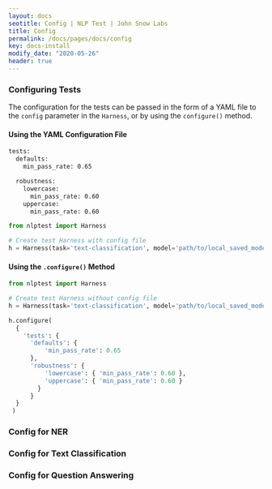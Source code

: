 ```yaml
---
layout: docs
seotitle: Config | NLP Test | John Snow Labs
title: Config
permalink: /docs/pages/docs/config
key: docs-install
modify_date: "2020-05-26"
header: true
---
```


<div class="main-docs" markdown="1"><div class="h3-box" markdown="1">

### Configuring Tests

The configuration for the tests can be passed in the form of a YAML file to the `config` parameter in the `Harness`, or by using the `configure()` method.

#### Using the YAML Configuration File

```bash
tests:
  defaults:
    min_pass_rate: 0.65

  robustness:
    lowercase:
      min_pass_rate: 0.60
    uppercase:
      min_pass_rate: 0.60
```

```python
from nlptest import Harness

# Create test Harness with config file
h = Harness(task='text-classification', model='path/to/local_saved_model', hub='spacy', data='test.csv', config='config.yml')
```

#### Using the `.configure()` Method

```python
from nlptest import Harness

# Create test Harness without config file
h = Harness(task='text-classification', model='path/to/local_saved_model', hub='spacy', data='test.csv')

h.configure(
  {
    'tests': {
      'defaults': {
          'min_pass_rate': 0.65
      },
      'robustness': {
          'lowercase': { 'min_pass_rate': 0.60 }, 
          'uppercase': { 'min_pass_rate': 0.60 }
        }
      }
  }
 )
```

</div><div class="h3-box" markdown="1">

### Config for NER


</div><div class="h3-box" markdown="1">

### Config for Text Classification


</div><div class="h3-box" markdown="1">

### Config for Question Answering


</div><div class="h3-box" markdown="1">

</div></div>